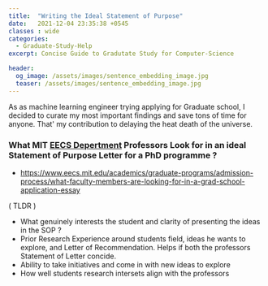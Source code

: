 ```yaml
---
title:  "Writing the Ideal Statement of Purpose"
date:   2021-12-04 23:35:38 +0545
classes : wide
categories:
  - Graduate-Study-Help
excerpt: Concise Guide to Gradutate Study for Computer-Science

header:
  og_image: /assets/images/sentence_embedding_image.jpg
  teaser: /assets/images/sentence_embedding_image.jpg
---
```


As as machine learning engineer trying applying for Graduate school, I decided to curate my most important findings and save tons of time for anyone. That' my contribution to delaying the heat death of the universe.

### What MIT [EECS Depertment](https://www.eecs.mit.edu/academics/graduate-programs/) Professors Look for in an ideal Statement of Purpose Letter for a PhD programme ?

- https://www.eecs.mit.edu/academics/graduate-programs/admission-process/what-faculty-members-are-looking-for-in-a-grad-school-application-essay

( TLDR )
- What genuinely interests the student and clarity of presenting the ideas in the SOP ?
- Prior Research Experience around students field, ideas he wants to explore, and Letter of Recommendation. Helps if both the professors Statement of Letter concide.
- Ability to take initiatives and come in with new ideas to explore
- How well students research intersets align with the professors